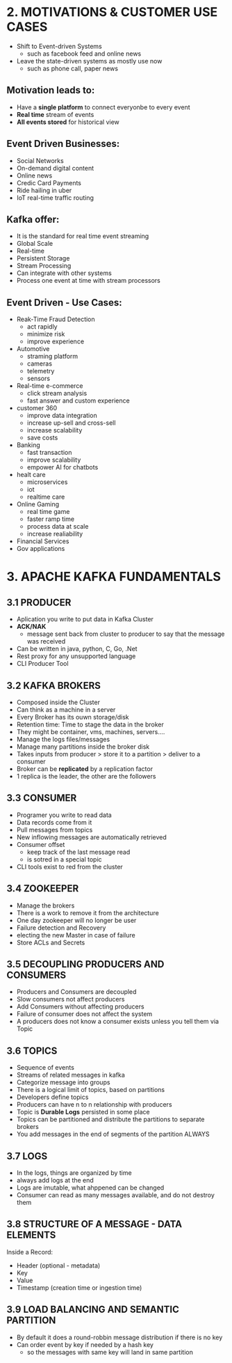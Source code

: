 # 2. MOTIVATIONS & CUSTOMER USE CASES
* Shift to Event-driven Systems
    * such as facebook feed and online news 
* Leave the state-driven systems as mostly use now 
    * such as phone call, paper news 
## Motivation leads to:
* Have a **single platform** to connect everyonbe to every event
* **Real time** stream of events
* **All events stored** for historical view

## Event Driven Businesses:
* Social Networks
* On-demand digital content
* Online news
* Credic Card Payments
* Ride hailing in uber
* IoT real-time traffic routing

## Kafka offer:
* It is the standard for real time event streaming
* Global Scale
* Real-time
* Persistent Storage
* Stream Processing
* Can integrate with other systems
* Process one event at time with stream processors

## Event Driven - Use Cases:
* Reak-Time Fraud Detection
    * act rapidly
    * minimize risk
    * improve experience
* Automotive
    * straming platform
    * cameras
    * telemetry
    * sensors
* Real-time e-commerce
    * click stream analysis
    * fast answer and custom experience
* customer 360
    * improve data integration
    * increase up-sell and cross-sell
    * increase scalability
    * save costs
* Banking
    * fast transaction
    * improve scalability
    * empower AI for chatbots
* healt care
    * microservices
    * iot
    * realtime care
* Online Gaming
    * real time game
    * faster ramp time
    * process data at scale
    * increase realiability
* Financial Services
* Gov applications

# 3. APACHE KAFKA FUNDAMENTALS
## 3.1 PRODUCER
* Aplication you write to put data in Kafka Cluster
* **ACK/NAK**
    * message sent back from cluster to producer to say that the message was received
* Can be written in java, python, C, Go, .Net
* Rest proxy for any unsupported language
* CLI Producer Tool

## 3.2 KAFKA BROKERS
* Composed inside the Cluster
* Can think as a machine in a server
* Every Broker has its ouwn storage/disk
* Retention time: Time to stage the data in the broker
* They might be container, vms, machines, servers....
* Manage the logs files/messages
* Manage many partitions inside the broker disk
* Takes inputs from producer > store it to a partition > deliver to a consumer
* Broker can be **replicated** by a replication factor
* 1 replica is the leader, the other are the followers

## 3.3 CONSUMER
* Programer you write to read data
* Data records come from it
* Pull messages from topics
* New inflowing messages are automatically retrieved
* Consumer offset
    * keep track of the last message read
    * is sotred in a special topic
* CLI tools exist to red from the cluster

## 3.4 ZOOKEEPER
* Manage the brokers
* There is a work to remove it from the architecture
* One day zookeeper will no longer be user
* Failure detection and Recovery
* electing the new Master in case of failure
* Store ACLs and Secrets

## 3.5 DECOUPLING PRODUCERS AND CONSUMERS
* Producers and Consumers are decoupled
* Slow consumers not affect producers
* Add Consumers without affecting producers
* Failure of consumer does not affect the system
* A producers does not know a consumer exists unless you tell them via Topic

## 3.6 TOPICS
* Sequence of events
* Streams of related messages in kafka
* Categorize message into groups
* There is a logical limit of topics, based on partitions
* Developers define topics
* Producers can have n to n relationship with producers
* Topic is  **Durable Logs** persisted in some place
* Topics can be partitioned and distribute the partitions to separate brokers
* You add messages in the end of segments of the partition ALWAYS

## 3.7 LOGS
* In the logs, things are organized by time
* always add logs at the end
* Logs are imutable, what ahppened can be changed
* Consumer can read as many messages available, and do not destroy them

## 3.8 STRUCTURE OF A MESSAGE -  DATA ELEMENTS
Inside a Record:
* Header (optional - metadata)
* Key
* Value
* Timestamp (creation time or ingestion time)

## 3.9 LOAD BALANCING AND SEMANTIC PARTITION
* By default it does a round-robbin message distribution if there is no key
* Can order event by key if needed by a hash key
    * so the messages with same key will land in same partition



